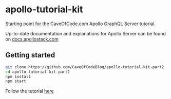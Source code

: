 # apollo-tutorial-kit

Starting point for the CaveOfCode.com Apollo GraphQL Server tutorial.

Up-to-date documentation and explanations for Apollo Server can be found on [docs.apollostack.com](http://dev.apollodata.com/tools/apollo-server/index.html)

## Getting started

```sh
git clone https://github.com/CaveOfCodeBlog/apollo-tutorial-kit-part2
cd apollo-tutorial-kit-part2
npm install
npm start
```

Follow the tutorial [here](http://caveofcode.com/2016/11/the-connector-and-model-layer-in-your-graphql-apollo-server/)
